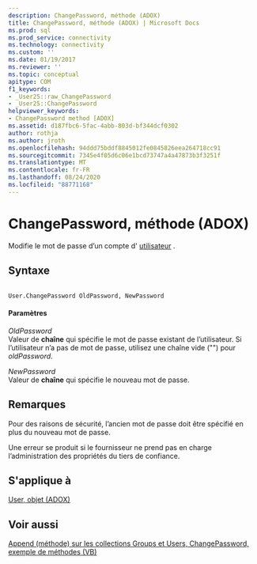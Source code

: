 ```yaml
---
description: ChangePassword, méthode (ADOX)
title: ChangePassword, méthode (ADOX) | Microsoft Docs
ms.prod: sql
ms.prod_service: connectivity
ms.technology: connectivity
ms.custom: ''
ms.date: 01/19/2017
ms.reviewer: ''
ms.topic: conceptual
apitype: COM
f1_keywords:
- _User25::raw_ChangePassword
- _User25::ChangePassword
helpviewer_keywords:
- ChangePassword method [ADOX]
ms.assetid: d187fbc6-5fac-4abb-803d-bf344dcf0302
author: rothja
ms.author: jroth
ms.openlocfilehash: 94ddd75bddf8845012fe0845826eea264718cc91
ms.sourcegitcommit: 7345e4f05d6c06e1bcd73747a4a47873b3f3251f
ms.translationtype: MT
ms.contentlocale: fr-FR
ms.lasthandoff: 08/24/2020
ms.locfileid: "88771168"
---
```

# <a name="changepassword-method-adox"></a>ChangePassword, méthode (ADOX)
Modifie le mot de passe d’un compte d' [utilisateur](./user-object-adox.md) .  
  
## <a name="syntax"></a>Syntaxe  
  
```  
  
User.ChangePassword OldPassword, NewPassword  
```  
  
#### <a name="parameters"></a>Paramètres  
 *OldPassword*  
 Valeur de **chaîne** qui spécifie le mot de passe existant de l’utilisateur. Si l’utilisateur n’a pas de mot de passe, utilisez une chaîne vide ("") pour *oldPassword*.  
  
 *NewPassword*  
 Valeur de **chaîne** qui spécifie le nouveau mot de passe.  
  
## <a name="remarks"></a>Remarques  
 Pour des raisons de sécurité, l’ancien mot de passe doit être spécifié en plus du nouveau mot de passe.  
  
 Une erreur se produit si le fournisseur ne prend pas en charge l’administration des propriétés du tiers de confiance.  
  
## <a name="applies-to"></a>S'applique à  
 [User, objet (ADOX)](./user-object-adox.md)  
  
## <a name="see-also"></a>Voir aussi  
 [Append (méthode) sur les collections Groups et Users, ChangePassword, exemple de méthodes (VB)](./groups-and-users-append-changepassword-methods-example-vb.md)